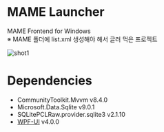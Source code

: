 # MAME Launcher
MAME Frontend for Windows  
※ MAME 폴더에 list.xml 생성해야 해서 글러 먹은 프로젝트

![shot1](https://github.com/ohkashi/MameLauncher/blob/master/MameLauncher.png)

# Dependencies
* CommunityToolkit.Mvvm v8.4.0
* Microsoft.Data.Sqlite v9.0.1
* SQLitePCLRaw.provider.sqlite3 v2.1.10
* [WPF-UI](https://github.com/lepoco/wpfui) v4.0.0
